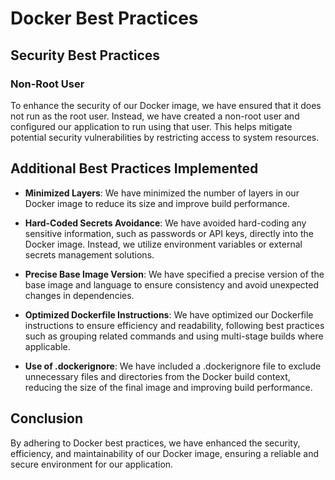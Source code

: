 # Docker Best Practices

## Security Best Practices

### Non-Root User
To enhance the security of our Docker image, we have ensured that it does not run as the root user. Instead, we have created a non-root user and configured our application to run using that user. This helps mitigate potential security vulnerabilities by restricting access to system resources.

## Additional Best Practices Implemented

- **Minimized Layers**: We have minimized the number of layers in our Docker image to reduce its size and improve build performance.
  
- **Hard-Coded Secrets Avoidance**: We have avoided hard-coding any sensitive information, such as passwords or API keys, directly into the Docker image. Instead, we utilize environment variables or external secrets management solutions.

- **Precise Base Image Version**: We have specified a precise version of the base image and language to ensure consistency and avoid unexpected changes in dependencies.

- **Optimized Dockerfile Instructions**: We have optimized our Dockerfile instructions to ensure efficiency and readability, following best practices such as grouping related commands and using multi-stage builds where applicable.

- **Use of .dockerignore**: We have included a .dockerignore file to exclude unnecessary files and directories from the Docker build context, reducing the size of the final image and improving build performance.

## Conclusion

By adhering to Docker best practices, we have enhanced the security, efficiency, and maintainability of our Docker image, ensuring a reliable and secure environment for our application.

